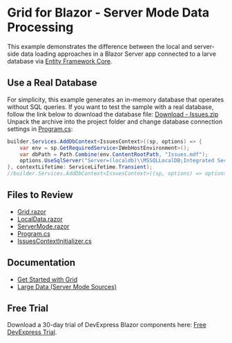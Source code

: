# Grid for Blazor - Server Mode Data Processing
This example demonstrates the difference between the local and server-side data loading approaches in a Blazor Server app connected to a larve database via [Entity Framework Core](https://learn.microsoft.com/en-us/ef/core/).

## Use a Real Database
For simplicity, this example generates an in-memory database that operates without SQL queries. If you want to test the sample with a real database, follow the link below to download the database file:
[Download - Issues.zip](https://www.dropbox.com/s/fu8j0l1r3fkj1vd/Issues.zip?dl=0)
Unpack the archive into the project folder and change database connection settings in [Program.cs](./CS/Program.cs):
```cs
builder.Services.AddDbContext<IssuesContext>((sp, options) => {
    var env = sp.GetRequiredService<IWebHostEnvironment>();
    var dbPath = Path.Combine(env.ContentRootPath, "Issues.mdf");
    options.UseSqlServer("Server=(localdb)\\MSSQLLocalDB;Integrated Security=true;AttachDbFileName=" + dbPath);
}, contextLifetime: ServiceLifetime.Transient);
//builder.Services.AddDbContext<IssuesContext>((sp, options) => options.UseInMemoryDatabase("Issues"), contextLifetime: ServiceLifetime.Transient);
```

## Files to Review

- [Grid.razor](./CS/Pages/Grid.razor)
- [LocalData.razor](./CS/Pages/LocalData.razor)
- [ServerMode.razor](./CS/Pages/ServerMode.razor)
- [Program.cs](./CS/Program.cs)
- [IssuesContextInitializer.cs](./CS/Model/IssuesContextInitializer.cs)

## Documentation

- [Get Started with Grid](https://docs.devexpress.com/Blazor/403625/grid/get-started-with-grid)
- [Large Data (Server Mode Sources)](https://docs.devexpress.com/Blazor/403737/components/grid/bind-to-data#large-data-server-mode-sources)
    
## Free Trial
Download a 30-day trial of DevExpress Blazor components here: [Free DevExpress Trial](devexpress.com/try).
